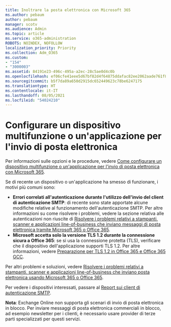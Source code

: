 ```yaml
---
title: Inoltrare la posta elettronica con Microsoft 365
ms.author: pebaum
author: pebaum
manager: scotv
ms.audience: Admin
ms.topic: article
ms.service: o365-administration
ROBOTS: NOINDEX, NOFOLLOW
localization_priority: Priority
ms.collection: Adm_O365
ms.custom:
- "154"
- "3000003"
ms.assetid: 84191e23-496c-495a-a2ec-28c5ae0d4c0b
ms.openlocfilehash: ef06cfe41eee5d67bf82d4f64875ddafac82ee2062aade761f81b906cd428dd5
ms.sourcegitcommit: b5f7da89a650d2915dc652449623c78be6247175
ms.translationtype: HT
ms.contentlocale: it-IT
ms.lasthandoff: 08/05/2021
ms.locfileid: "54024210"
---
```

# <a name="set-up-a-multifunction-device-or-application-to-send-email"></a>Configurare un dispositivo multifunzione o un'applicazione per l'invio di posta elettronica

Per informazioni sulle opzioni e le procedure, vedere [Come configurare un dispositivo multifunzione o un'applicazione per l'invio di posta elettronica con Microsoft 365](/Exchange/mail-flow-best-practices/how-to-set-up-a-multifunction-device-or-application-to-send-email-using-microsoft-365-or-office-365).
  
Se di recente un dispositivo o un'applicazione ha smesso di funzionare, i motivi più comuni sono:

- **Errori correlati all'autenticazione durante l'utilizzo dell'invio del client di autenticazione SMTP**: di recente sono state apportate alcune modifiche relative al funzionamento dell'autenticazione SMTP. Per altre informazioni su come risolvere i problemi, vedere la sezione relativa alle autenticazioni non riuscite di [Risolvere i problemi relativi a stampanti, scanner e applicazioni line-of-business che inviano messaggi di posta elettronica tramite Microsoft 365 o Office 365](/Exchange/mail-flow-best-practices/fix-issues-with-printers-scanners-and-lob-applications-that-send-email-using-off#error-authentication-unsuccessful).
- **Microsoft accetta solo la versione TLS 1.2 durante la connessione sicura a Office 365**: se si usa la connessione protetta (TLS), verificare che il dispositivo dell'applicazione supporti TLS 1.2. Per altre informazioni, vedere [Preparazione per TLS 1.2 in Office 365 e Office 365 GCC](/microsoft-365/compliance/prepare-tls-1.2-in-office-365).
 
Per altri problemi e soluzioni, vedere [Risolvere i problemi relativi a stampanti, scanner e applicazioni line-of-business che inviano posta elettronica usando Microsoft 365 o Office 365](/Exchange/mail-flow-best-practices/fix-issues-with-printers-scanners-and-lob-applications-that-send-email-using-off).

Per vedere i dispositivi interessati, passare al [Report sui client di autenticazione SMTP](https://protection.office.com/mailflow/dashboard).

**Nota**: Exchange Online non supporta gli scenari di invio di posta elettronica in blocco. Per inviare messaggi di posta elettronica commerciali in blocco, ad esempio newsletter per i clienti, è necessario usare provider di terze parti specializzati per questi servizi.
